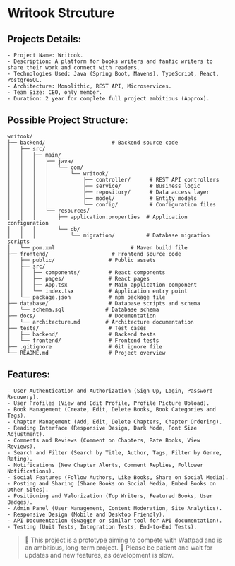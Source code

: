 # Writook Strcuture

## Projects Details:
    - Project Name: Writook.
    - Description: A platform for books writers and fanfic writers to share their work and connect with readers.
    - Technologies Used: Java (Spring Boot, Mavens), TypeScript, React, PostgreSQL.
    - Architecture: Monolithic, REST API, Microservices.
    - Team Size: CEO, only member.
    - Duration: 2 year for complete full project ambitious (Approx).

## Possible Project Structure:
```
writook/
├── backend/                     # Backend source code
│   ├── src/
│   │   ├── main/
│   │   │   ├── java/
│   │   │   │   └── com/
│   │   │   │       └── writook/
│   │   │   │           ├── controller/      # REST API controllers
│   │   │   │           ├── service/         # Business logic
│   │   │   │           ├── repository/      # Data access layer
│   │   │   │           ├── model/           # Entity models
│   │   │   │           └── config/          # Configuration files
│   │   │   └── resources/
│   │   │       ├── application.properties  # Application configuration
│   │   │       └── db/
│   │   │           └── migration/          # Database migration scripts
│   └── pom.xml                        # Maven build file
├── frontend/                    # Frontend source code
│   ├── public/                 # Public assets
│   ├── src/
│   │   ├── components/         # React components
│   │   ├── pages/              # React pages
│   │   ├── App.tsx             # Main application component
│   │   └── index.tsx           # Application entry point
│   └── package.json            # npm package file
├── database/                   # Database scripts and schema
│   └── schema.sql             # Database schema
├── docs/                       # Documentation
│   └── architecture.md        # Architecture documentation
├── tests/                      # Test cases
│   ├── backend/                # Backend tests
│   └── frontend/               # Frontend tests
├── .gitignore                  # Git ignore file
└── README.md                   # Project overview
```

## Features:
    - User Authentication and Authorization (Sign Up, Login, Password Recovery).
    - User Profiles (View and Edit Profile, Profile Picture Upload).
    - Book Management (Create, Edit, Delete Books, Book Categories and Tags).
    - Chapter Management (Add, Edit, Delete Chapters, Chapter Ordering).
    - Reading Interface (Responsive Design, Dark Mode, Font Size Adjustment).
    - Comments and Reviews (Comment on Chapters, Rate Books, View Reviews).
    - Search and Filter (Search by Title, Author, Tags, Filter by Genre, Rating).
    - Notifications (New Chapter Alerts, Comment Replies, Follower Notifications).
    - Social Features (Follow Authors, Like Books, Share on Social Media).
    - Posting and Sharing (Share Books on Social Media, Embed Books on Other Sites).
    - Positioning and Valorization (Top Writers, Featured Books, User Badges).
    - Admin Panel (User Management, Content Moderation, Site Analytics).
    - Responsive Design (Mobile and Desktop Friendly).
    - API Documentation (Swagger or similar tool for API documentation).
    - Testing (Unit Tests, Integration Tests, End-to-End Tests).

> 🚀 This project is a prototype aiming to compete with Wattpad and is an ambitious, long-term project.
> 📢 Please be patient and wait for updates and new features, as development is slow.